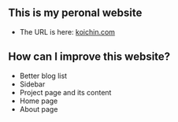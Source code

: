 ## This is my peronal website
- The URL is here: [koichin.com](https://koichin.com)

## How can I improve this website?
- Better blog list
- Sidebar
- Project page and its content
- Home page
- About page